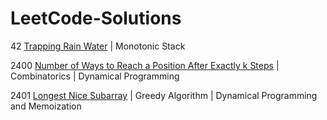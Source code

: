 # LeetCode-Solutions
42 [Trapping Rain Water](https://github.com/FlyawayTester84/LeetCode-Solutions/blob/main/42.md) | Monotonic Stack

2400 [Number of Ways to Reach a Position After Exactly k Steps](https://github.com/FlyawayTester84/LeetCode-Solutions/blob/main/2400.md) | Combinatorics | Dynamical Programming

2401 [Longest Nice Subarray](https://github.com/FlyawayTester84/LeetCode-Solutions/blob/main/2400.md) | Greedy Algorithm | Dynamical Programming and Memoization
